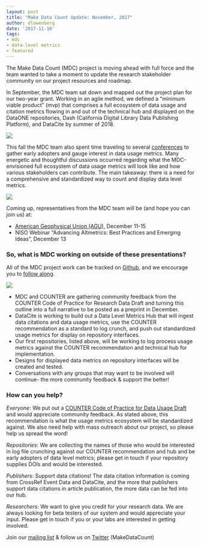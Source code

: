 ```yaml
---
layout: post
title: "Make Data Count Update: November, 2017"
author: dlowenberg
date: '2017-11-10'
tags:
- mdc
- data-level metrics
- featured
---
```


The Make Data Count (MDC) project is moving ahead with full force and the team wanted to take a moment to update the research stakeholder community on our project resources and roadmap.

In September, the MDC team sat down and mapped out the project plan for our two-year grant. Working in an agile method, we defined a “minimum viable product” (mvp) that comprises a full ecosystem of data usage and citation metrics flowing in and out of the technical hub and displayed on the DataONE repositories, Dash (California Digital Library Data Publishing Platform), and DataCite by summer of 2018.

![](https://makedatacount.files.wordpress.com/2017/11/screen-shot-2017-11-08-at-11-30-12-am.png)

This fall the MDC team also spent time traveling to several [conferences](https://makedatacount.org/mdc-webinar-20170913/) to gather early adopters and gauge interest in data usage metrics. Many energetic and thoughtful discussions occurred regarding what the MDC-envisioned full ecosystem of data usage metrics will look like and how various stakeholders can contribute. The main takeaway: there is a need for a comprehensive and standardized way to count and display data level metrics.

![](https://makedatacount.files.wordpress.com/2017/11/mdc.png?w=712)

Coming up, representatives from the MDC team will be (and hope you can join us) at:

* [American Geophysical Union (AGU)](https://fallmeeting.agu.org/2017/), December 11-15
* NISO Webinar “Advancing Altmetrics: Best Practices and Emerging Ideas”, December 13

### So, what is MDC working on outside of these presentations?

All of the MDC project work can be tracked on [Github](https://github.com/CDLUC3/Make-Data-Count/projects/), and we encourage you to [follow along](https://makedatacount.org/roadmap/).

![](https://makedatacount.files.wordpress.com/2017/10/mdc_roadmap-e1508903211976.png?w=712)

* MDC and COUNTER are gathering community feedback from the COUNTER Code of Practice for Research Data Draft and turning this outline into a full narrative to be posted as a preprint in December.
* DataCite is working to build out a Data Level Metrics Hub that will ingest data citations and data usage metrics, use the COUNTER recommendation as a standard to log crunch, and push out standardized usage metrics for display on repository interfaces.
* Our first repositories, listed above, will be working to log process usage metrics against the COUNTER recommendation and technical hub for implementation.
* Designs for displayed data metrics on repository interfaces will be created and tested.
* Conversations with any groups that may want to be involved will continue- the more community feedback & support the better!

### How can you help?

*Everyone*: We put out a [COUNTER Code of Practice for Data Usage Draft](https://docs.google.com/document/d/1n1LsS3suFNnnYfqltf3Qjaup0taKu-q54Kico_IHXdY/edit?usp=drive_web) and would appreciate community feedback. As stated above, this recommendation is what the usage metrics ecosystem will be standardized against. We also need help with mass outreach about our project, so please help us spread the word!

*Repositories*: We are collecting the names of those who would be interested in log file crunching against our COUNTER recommendation and hub and be early adopters of data level metrics; please get in touch if your repository supplies DOIs and would be interested.

*Publishers*: Support data citations! The data citation information is coming from CrossRef Event Data and DataCite, and the more that publishers support data citations in article publication, the more data can be fed into our hub.

*Researchers*: We want to give you credit for your research data. We are always looking for beta testers of our system and would appreciate your input. Please get in touch if you or your labs are interested in getting involved.

Join our [mailing list](http://eepurl.com/c-HzHj) & follow us on [Twitter](https://twitter.com/makedatacount) (MakeDataCount)
